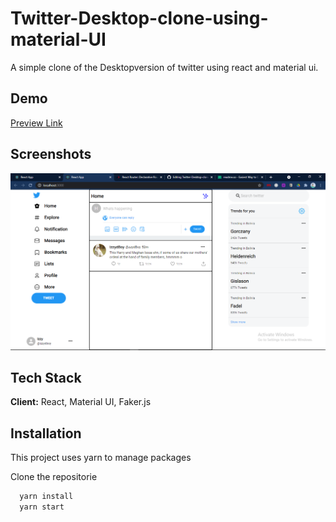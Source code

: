 
# Twitter-Desktop-clone-using-material-UI

A simple clone of the Desktopversion of twitter using react and material ui.



## Demo

  [Preview Link](https://twiiter-desktop-clone.herokuapp.com/)
## Screenshots

![App Screenshot](https://github.com/uwemneku/Twitter-Desktop-clone-using-material-UI/raw/main/src/screenshots/Screenshot%20(139).png)

  
## Tech Stack

**Client:** React,  Material UI, Faker.js


  
## Installation 
This project uses yarn to manage packages

Clone the repositorie

```bash 
  yarn install 
  yarn start
```
    
